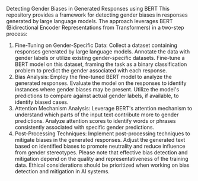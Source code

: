 Detecting Gender Biases in Generated Responses using BERT
This repository provides a framework for detecting gender biases in responses generated by large language models. The approach leverages BERT (Bidirectional Encoder Representations from Transformers) in a two-step process:

1. Fine-Tuning on Gender-Specific Data:
Collect a dataset containing responses generated by large language models.
Annotate the data with gender labels or utilize existing gender-specific datasets.
Fine-tune a BERT model on this dataset, framing the task as a binary classification problem to predict the gender associated with each response.
2. Bias Analysis:
Employ the fine-tuned BERT model to analyze the generated responses.
Evaluate the model on the responses to identify instances where gender biases may be present.
Utilize the model's predictions to compare against actual gender labels, if available, to identify biased cases.
3. Attention Mechanism Analysis:
Leverage BERT's attention mechanism to understand which parts of the input text contribute more to gender predictions.
Analyze attention scores to identify words or phrases consistently associated with specific gender predictions.
4. Post-Processing Techniques:
Implement post-processing techniques to mitigate biases in the generated responses.
Adjust the generated text based on identified biases to promote neutrality and reduce influence from gender stereotypes.
Please note that effective bias detection and mitigation depend on the quality and representativeness of the training data. Ethical considerations should be prioritized when working on bias detection and mitigation in AI systems.
